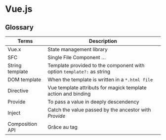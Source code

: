 # Vue.js

## Glossary

| Terms                 | Description                  |
| --------------------- | ---------------------------- |
| Vue.x                 | State management library     |
| SFC                   | Single File Component …      |
| String template       | Template provided to the component with option `template?:` as string |
| DOM template          | When the template is written in a `*.html file` |
| Directive             | Vue template attributs for magick template action and binding |
| Provide               | To pass a value in deeply descendency |
| Inject                | Catch the value passed by the ancestor with *Provide* |
| Composition API       |	Grâce au tag <script setup> on va pouvoir déclaré l’état, les methodes, le script d’initialisation et le template de manière plus classique au lieu d’exporter un objet. |
| Options API           |	C’est l’inverse de Composition API TODO à préciser |
| Custom element        | Custom template html element |
| Single-File Component |	SFC la logique, le template et le style ensemble, compilé |
| Directive             |	Attribut prefixé par v-qui est une expression javascript qui a accès à l’état du composant. Certains ? peuvent être écrit en raccourci ex : v-bind:id → :id, v-on:click → @click, : pour les propriétés, @ pour les méthodes v-model permet de raccourcir en une seule directive, la synchronisation de la propriété La propriété en directive peut être dynamique v-bind:[attr] ou :[attr] et attr vaut 'id' par exemple (une string ou null) |
| Dynamic argument      | Quand l’attribut est précisé dynamiquement ? Voir Directive. Préférable en basse casse, puisque le navigateur changera la casse au final. |
| Modifier              | On peut ajouter des modifier aux directives, sorte de raccourci de méthode appliquée à la directive, par ex @click.prevent pour lancer event.preventDefault() |
| Ref                   |	Attribut de référence à l’élément, accessible dans le script via this.$refs this.refs.p, accessible seulement après le montage du composant |
| Watcher               |	Des écouteurs de propriétés  |
| Emit                  | Permet à un composant enfant de communiquer avec le parent |
| Slot                  | Permet à composant parent de communiquer avec l’enfant, sorte de *children* |
| nextTick              | Fonction de callback pour s’assurer de faire quelque chose une fois que le DOM a été mis à jour |
| Computed properties   | "They’re similar to methods, except that they should not mutate data.” Ce sont des méthodes, contenu dans l’index computed qui sont dédiées à faire des calculs. On va s’en servir comme de simples propriétés. Donc pas de () on les consulte comme des propriétés. Elles ne doivent pas et ne devrait pas altérer les données. |
| Watcher               |	Méthode qui surveille une propriété (et porte le même nom) seul ou son utilisation. On pourra lancer une action lors de sa modification |

## My vue.js style guide notes

[Source](https://vuejs.org/style-guide/)

### Rules categories

| Priorities   | Description                                 |
| ------------ | ------------------------------------------- |
| A            | Preventing errors                           |
| B            | Strongly recommended                        |
| C            | Recommended                                 |
| D            | Use with caution, recommended in some cases |

### Priority: A

- Use multi-word component names
- Use detailed prop definitions
- Add `:key` with `v-for`
- Avoid `v-if` with `v-for` (put it upper or use a computed function already filtering)
- Use component scoped styling

### Priority: B

- Component should be in its own file
- SFC (Single File Component) filename : should always be **PascalCase** | **kebab-case**
- Base components (generics) should begin with a specific prefix like : `Base`, `App`, `V`
- Component appear once in application should have `The` prefix in their filename
- Child component filename should include the parent component name as prefix
- Component names should have the most high context on the left, and the more precise and action on the right
- Self-closing components
  - In DOM templates : **never**
  - Other : Without child always
- Component name casing in templates : should be in **PascalCase** in SFC & *String template*,
  but **kebab-case** in DOM templates
- Component name casing in js/jsx should alway be **PascalCase**
- Component names should prefer full words over abbreviations
- **Prop name** :
  - should always use camelCase in declaration
  - **kebab-case** in *DOM template*
- Element with **multiple attributes** should span multilpe lines
- Avoid complex expressions in templates
- Keep computed properties simple, split it if necessary
- Always use quotes for attributes
- Directive shorthands should be used always or never

### Priority: C

#### Component/instance options order

> This is the default order we recommend for component options.
> They're split into categories, so you'll know where to add new properties from plugins.

1. `name`
2. `compilerOptions`
3. `components` & `directives`
4. `extends`, `mixins` & `provide`/`inject`
5. `inheritAttrs`, `props`, `emits`
6. `setup`
7. `data`, `computed`
8. `watch`, `beforeCreate`, `created`, `beforeMount`, `mounted`, `beforeUpdate`, `updated`, `actived`, `deactivated`, `beforeUnmount`, `unmounted`, `errorCaptured`, `renderTracked`, `renderTriggered`
9. methods
10. `template`/`render`

#### Element attribute order

1. `is`
2. `v-for`
3. `v-if`, `v-else-if`, `v-else`, `v-show`, `v-cloak`
4. `v-pre`, `v-once`
5. `id`
6. `ref`, `key`
7. `v-model`
8. Other attributes (all unspecified bound & unbound attributes)
9. `v-on`
10. `v-html`, `v-text`

#### Add space between each properties, taking care of vim users 💚

#### SFC top level order -> `<script>`, `<template>` & `<style>`

### Priority: D

- Element selectors should be avoided with `scoped`
- *Props* & *events* should be preferred for parent & child communication
